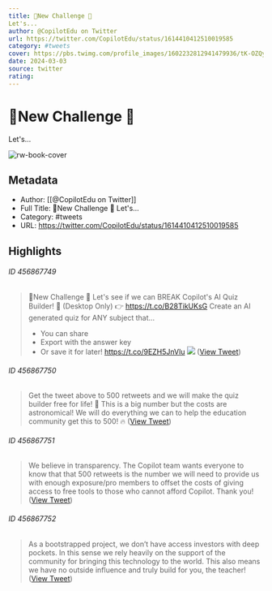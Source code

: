 ```yaml
---
title: 🚨New Challenge 🚨 
Let's...
author: @CopilotEdu on Twitter
url: https://twitter.com/CopilotEdu/status/1614410412510019585
category: #tweets
cover: https://pbs.twimg.com/profile_images/1602232812941479936/tK-OZQyf.jpg
date: 2024-03-03
source: twitter
rating:
---
```

# 🚨New Challenge 🚨 
Let's...

![rw-book-cover](https://pbs.twimg.com/profile_images/1602232812941479936/tK-OZQyf.jpg)

## Metadata
- Author: [[@CopilotEdu on Twitter]]
- Full Title: 🚨New Challenge 🚨 
Let's...
- Category: #tweets
- URL: https://twitter.com/CopilotEdu/status/1614410412510019585

## Highlights
###### ID 456867749
> 🚨New Challenge 🚨 
> Let's see if we can BREAK Copilot's AI Quiz Builder! 🔨
> (Desktop Only) 👉 https://t.co/B28TikUKsG
> Create an AI generated quiz for ANY subject that... 
> - You can share
> - Export with the answer key
> - Or save it for later! https://t.co/9EZH5JnVlu 
> ![](https://pbs.twimg.com/media/FmeJsWNagAAtf_U.jpg) ([View Tweet](https://twitter.com/CopilotEdu/status/1614410412510019585))
    
###### ID 456867750
> Get the tweet above to 500 retweets and we will make the quiz builder free for life! 🤯
> This is a big number but the costs are astronomical! We will do everything we can to help the education community get this to 500! 🔥 ([View Tweet](https://twitter.com/CopilotEdu/status/1614514038955966471))
    
###### ID 456867751
> We believe in transparency. 
> The Copilot team wants everyone to know that that 500 retweets is the number we will need to provide us with enough exposure/pro members to offset the costs of giving access to free tools to those who cannot afford Copilot.
> Thank you! ([View Tweet](https://twitter.com/CopilotEdu/status/1614517556865560576))
    
###### ID 456867752
> As a bootstrapped project, we don’t have access investors with deep pockets.
> In this sense we rely heavily on the support of the community for bringing this technology to the world. 
> This also means we have no outside influence and truly build for you, the teacher! ([View Tweet](https://twitter.com/CopilotEdu/status/1614518849659101184))
    
